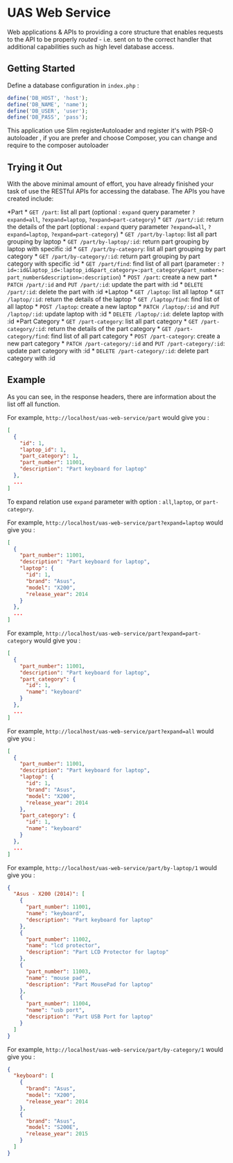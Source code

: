 # UAS Web Service

Web applications & APIs to providing a core structure that enables requests to the API 
to be properly <i>routed</i> - i.e. sent on to the correct handler that additional capabilities such as high level database access.

## Getting Started

Define a database configuration in `index.php` :

```php
define('DB_HOST', 'host');
define('DB_NAME', 'name');
define('DB_USER', 'user');
define('DB_PASS', 'pass');
```

This application use Slim registerAutoloader and register it's with PSR-0 autoloader , if you are prefer and choose Composer, you can change and require to the composer autoloader

## Trying it Out

With the above minimal amount of effort, you have already finished your task of use the RESTful APIs for accessing the database. The APIs you have created include:

*Part
	* `GET /part`: list all part (optional : `expand` query parameter `?expand=all`, `?expand=laptop`, `?expand=part-category`)
	* `GET /part/:id`: return the details of the part (optional : `expand` query parameter `?expand=all`, `?expand=laptop`, `?expand=part-category`)
	* `GET /part/by-laptop`: list all part grouping by laptop
	* `GET /part/by-laptop/:id`: return part grouping by laptop with specific :id
	* `GET /part/by-category`: list all part grouping by part category
	* `GET /part/by-category/:id`: return part grouping by part category with specific :id
	* `GET /part/find`: find list of all part (parameter : `?id=:id&laptop_id=:laptop_id&part_category=:part_category&part_number=:part_number&description=:description`)
	* `POST /part`: create a new part
	* `PATCH /part/:id` and `PUT /part/:id`: update the part with :id
	* `DELETE /part/:id`: delete the part with :id
*Laptop
	* `GET /laptop`: list all laptop
	* `GET /laptop/:id`: return the details of the laptop
	* `GET /laptop/find`: find list of all laptop
	* `POST /laptop`: create a new laptop
	* `PATCH /laptop/:id` and `PUT /laptop/:id`: update laptop with :id
	* `DELETE /laptop/:id`: delete laptop with :id
*Part Category
	* `GET /part-category`: list all part category
	* `GET /part-category/:id`: return the details of the part category
	* `GET /part-category/find`: find list of all part category
	* `POST /part-category`: create a new part category
	* `PATCH /part-category/:id` and `PUT /part-category/:id`: update part category with :id
	* `DELETE /part-category/:id`: delete part category with :id

## Example

As you can see, in the response headers, there are information about the list off all function. 

For example, `http://localhost/uas-web-service/part` would give you :
```json
[
  {
    "id": 1,
    "laptop_id": 1,
    "part_category": 1,
    "part_number": 11001,
    "description": "Part keyboard for laptop"
  },
  ...
]
```

To expand relation use `expand` parameter with option : `all`,`laptop`, or `part-category`. 

For example, `http://localhost/uas-web-service/part?expand=laptop` would give you :
```json
[
  {
    "part_number": 11001,
    "description": "Part keyboard for laptop",
    "laptop": {
      "id": 1,
      "brand": "Asus",
      "model": "X200",
      "release_year": 2014
    }
  },
  ...
]
```

For example, `http://localhost/uas-web-service/part?expand=part-category` would give you :
```json
[
  {
    "part_number": 11001,
    "description": "Part keyboard for laptop",
    "part_category": {
      "id": 1,
      "name": "keyboard"
    }
  },
  ...
]
```

For example, `http://localhost/uas-web-service/part?expand=all` would give you :
```json
[
  {
    "part_number": 11001,
    "description": "Part keyboard for laptop",
    "laptop": {
      "id": 1,
      "brand": "Asus",
      "model": "X200",
      "release_year": 2014
    },
    "part_category": {
      "id": 1,
      "name": "keyboard"
    }
  },
  ...
]
```

For example, `http://localhost/uas-web-service/part/by-laptop/1` would give you :
```json
{
  "Asus - X200 (2014)": [
    {
      "part_number": 11001,
      "name": "keyboard",
      "description": "Part keyboard for laptop"
    },
    {
      "part_number": 11002,
      "name": "lcd protector",
      "description": "Part LCD Protector for laptop"
    },
    {
      "part_number": 11003,
      "name": "mouse pad",
      "description": "Part MousePad for laptop"
    },
    {
      "part_number": 11004,
      "name": "usb port",
      "description": "Part USB Port for laptop"
    }
  ]
}
```

For example, `http://localhost/uas-web-service/part/by-category/1` would give you :
```json
{
  "keyboard": [
    {
      "brand": "Asus",
      "model": "X200",
      "release_year": 2014
    },
    {
      "brand": "Asus",
      "model": "S200E",
      "release_year": 2015
    }
  ]
}
```